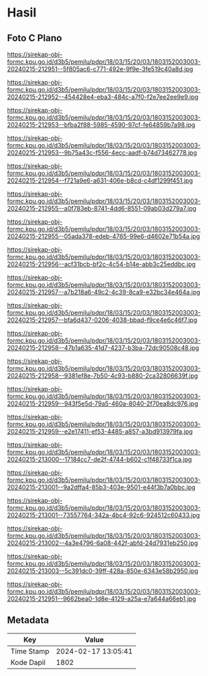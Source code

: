 # Hasil

## Foto C Plano

https://sirekap-obj-formc.kpu.go.id/d3b5/pemilu/pdpr/18/03/15/20/03/1803152003003-20240215-212951--5f805ac6-c771-492e-9f9e-3fe519c40a8d.jpg

https://sirekap-obj-formc.kpu.go.id/d3b5/pemilu/pdpr/18/03/15/20/03/1803152003003-20240215-212952--454428e4-eba3-484c-a7f0-f2e7ee2ee9e9.jpg

https://sirekap-obj-formc.kpu.go.id/d3b5/pemilu/pdpr/18/03/15/20/03/1803152003003-20240215-212953--bfba2f88-5985-4590-97cf-fe64859b7a98.jpg

https://sirekap-obj-formc.kpu.go.id/d3b5/pemilu/pdpr/18/03/15/20/03/1803152003003-20240215-212953--9b75a43c-f556-4ecc-aadf-b74d73462778.jpg

https://sirekap-obj-formc.kpu.go.id/d3b5/pemilu/pdpr/18/03/15/20/03/1803152003003-20240215-212954--f721a9e6-a631-406e-b8cd-c4df1299f451.jpg

https://sirekap-obj-formc.kpu.go.id/d3b5/pemilu/pdpr/18/03/15/20/03/1803152003003-20240215-212955--a0f783eb-8741-4dd6-8551-09ab03d279a7.jpg

https://sirekap-obj-formc.kpu.go.id/d3b5/pemilu/pdpr/18/03/15/20/03/1803152003003-20240215-212955--05ada378-edeb-4765-99e6-d4602e71b54a.jpg

https://sirekap-obj-formc.kpu.go.id/d3b5/pemilu/pdpr/18/03/15/20/03/1803152003003-20240215-212956--acf31bcb-bf2c-4c54-b14e-abb3c25eddbc.jpg

https://sirekap-obj-formc.kpu.go.id/d3b5/pemilu/pdpr/18/03/15/20/03/1803152003003-20240215-212957--a7b218a6-49c2-4c39-8ca9-e32bc34e464a.jpg

https://sirekap-obj-formc.kpu.go.id/d3b5/pemilu/pdpr/18/03/15/20/03/1803152003003-20240215-212957--bfa6d437-0206-4038-bbad-f9ce4e6c46f7.jpg

https://sirekap-obj-formc.kpu.go.id/d3b5/pemilu/pdpr/18/03/15/20/03/1803152003003-20240215-212958--47b1a635-41d7-4237-b3ba-72dc90508c48.jpg

https://sirekap-obj-formc.kpu.go.id/d3b5/pemilu/pdpr/18/03/15/20/03/1803152003003-20240215-212958--9381ef8e-7b50-4c93-b880-2ca32806639f.jpg

https://sirekap-obj-formc.kpu.go.id/d3b5/pemilu/pdpr/18/03/15/20/03/1803152003003-20240215-212959--943f5e5d-79a5-460a-8040-2f70ea8dc976.jpg

https://sirekap-obj-formc.kpu.go.id/d3b5/pemilu/pdpr/18/03/15/20/03/1803152003003-20240215-212959--e2e17411-ef53-4485-a857-a3bd913979fa.jpg

https://sirekap-obj-formc.kpu.go.id/d3b5/pemilu/pdpr/18/03/15/20/03/1803152003003-20240215-213000--17184cc7-de2f-4744-b602-c1f48733f1ca.jpg

https://sirekap-obj-formc.kpu.go.id/d3b5/pemilu/pdpr/18/03/15/20/03/1803152003003-20240215-213001--9a2dffa4-85b3-403e-9501-e44f3b7a0bbc.jpg

https://sirekap-obj-formc.kpu.go.id/d3b5/pemilu/pdpr/18/03/15/20/03/1803152003003-20240215-213001--73557764-342a-4bc4-92c6-924512c60433.jpg

https://sirekap-obj-formc.kpu.go.id/d3b5/pemilu/pdpr/18/03/15/20/03/1803152003003-20240215-213002--4a3e4796-6a08-442f-abfd-24d7931eb250.jpg

https://sirekap-obj-formc.kpu.go.id/d3b5/pemilu/pdpr/18/03/15/20/03/1803152003003-20240215-213003--5c391dc0-39ff-428a-850e-6343e58b2950.jpg

https://sirekap-obj-formc.kpu.go.id/d3b5/pemilu/pdpr/18/03/15/20/03/1803152003003-20240215-212951--9662bea0-1d8e-4129-a25a-e7a644a66eb1.jpg


## Metadata

| Key        | Value               |
| ---------- | ------------------- |
| Time Stamp | 2024-02-17 13:05:41 |
| Kode Dapil | 1802                |



